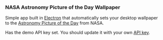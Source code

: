### NASA Astronomy Picture of the Day Wallpaper

Simple app built in [Electron](http://electron.atom.io/) that automatically sets your desktop wallpaper to the [Astronomy Picture of the Day](http://apod.nasa.gov/apod/astropix.html) from NASA.

Has the demo API key set. You should update it with your own [API key](https://api.nasa.gov/index.html#apply-for-an-api-key).
